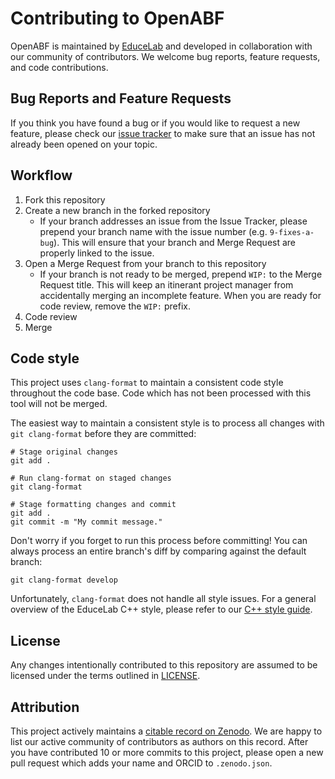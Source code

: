 # Contributing to OpenABF

OpenABF is maintained by [EduceLab](https://cs.uky.edu/dri) and developed in 
collaboration with our community of contributors. We welcome bug reports,
feature requests, and code contributions.

## Bug Reports and Feature Requests
If you think you have found a bug or if you would like to request a new 
feature, please check our 
[issue tracker](https://gitlab.com/educelab/OpenABF/-/issues) to make sure
that an issue has not already been opened on your topic.

## Workflow
1) Fork this repository
2) Create a new branch in the forked repository
    - If your branch addresses an issue from the Issue Tracker, please prepend 
    your branch name with the issue number (e.g. `9-fixes-a-bug`). This will 
    ensure that your branch and Merge Request are properly linked to the issue.
3) Open a Merge Request from your branch to this repository
    - If your branch is not ready to be merged, prepend `WIP:` to the Merge 
    Request title. This will keep an itinerant project manager from accidentally 
    merging an incomplete feature. When you are ready for code review, remove 
    the `WIP:` prefix. 
4) Code review
5) Merge

## Code style
This project uses `clang-format` to maintain a consistent code style 
throughout the code base. Code which has not been processed with
this tool will not be merged.

The easiest way to maintain a consistent style is to process all changes 
with `git clang-format` before they are committed:

```shell
# Stage original changes
git add .

# Run clang-format on staged changes
git clang-format 

# Stage formatting changes and commit
git add .
git commit -m "My commit message."
```

Don't worry if you forget to run this process before committing! You can 
always process an entire branch's diff by comparing against the default 
branch:

```shell
git clang-format develop
```

Unfortunately, `clang-format` does not handle all style issues. For a general 
overview of the EduceLab C++ style, please refer to our 
[C++ style guide](https://gitlab.com/educelab/style-guides/-/blob/master/C++%20Style%20Guide.md).

## License
Any changes intentionally contributed to this repository are assumed to
be licensed under the terms outlined in [LICENSE](LICENSE).

## Attribution
This project actively maintains a 
[citable record on Zenodo](https://doi.org/10.5281/zenodo.4483858). 
We are happy to list our active community of contributors as authors on 
this record. After you have contributed 10 or more commits to this project,
please open a new pull request which adds your name and ORCID to 
`.zenodo.json`.
